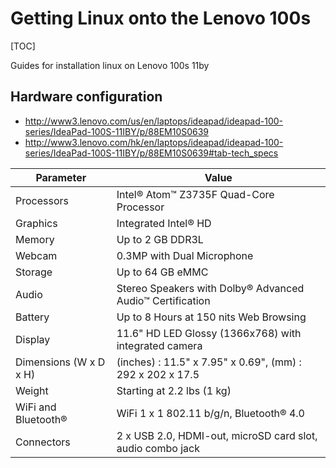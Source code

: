 # Getting Linux onto the Lenovo 100s

[TOC]

Guides for installation linux on Lenovo 100s 11by


## Hardware configuration

- http://www3.lenovo.com/us/en/laptops/ideapad/ideapad-100-series/IdeaPad-100S-11IBY/p/88EM10S0639
- http://www3.lenovo.com/hk/en/laptops/ideapad/ideapad-100-series/IdeaPad-100S-11IBY/p/88EM10S0639#tab-tech_specs

| Parameter              | Value                                                      |
| ---------------------- | ---------------------------------------------------------- |
| Processors             | Intel® Atom™ Z3735F Quad-Core Processor                    |
| Graphics               | Integrated Intel® HD                                       |
| Memory                 | Up to 2 GB DDR3L                                           |
| Webcam                 | 0.3MP with Dual Microphone                                 |
| Storage                | Up to 64 GB eMMC                                           |
| Audio                  | Stereo Speakers with Dolby® Advanced Audio™ Certification  |
| Battery                | Up to 8 Hours at 150 nits Web Browsing                     |
| Display                | 11.6" HD LED Glossy (1366x768) with integrated camera      |
| Dimensions (W x D x H) | (inches) : 11.5" x 7.95" x 0.69", (mm) : 292 x 202 x 17.5  |
| Weight                 | Starting at 2.2 lbs (1 kg)                                 |
| WiFi and Bluetooth®    | WiFi 1 x 1 802.11 b/g/n, Bluetooth® 4.0                    |
| Connectors             | 2 x USB 2.0, HDMI-out, microSD card slot, audio combo jack |





